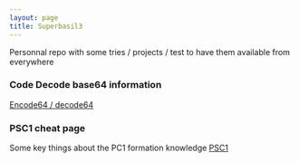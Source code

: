 ```yaml
---
layout: page
title: Superbasil3
---
```


Personnal repo with some tries / projects / test to have them available from everywhere

### Code Decode base64 information

[Encode64 / decode64](/encode_decode_64.html)

### PSC1 cheat page

Some key things about the PC1 formation knowledge
[PSC1](/pse1)